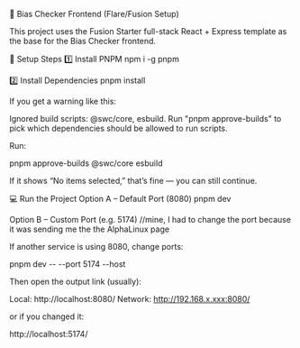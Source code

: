 🚀 Bias Checker Frontend (Flare/Fusion Setup)

This project uses the Fusion Starter full-stack React + Express template as the base for the Bias Checker frontend.

🧠 Setup Steps
1️⃣ Install PNPM
npm i -g pnpm

2️⃣ Install Dependencies
pnpm install


If you get a warning like this:

Ignored build scripts: @swc/core, esbuild.
Run "pnpm approve-builds" to pick which dependencies should be allowed to run scripts.


Run:

pnpm approve-builds @swc/core esbuild


If it shows “No items selected,” that’s fine — you can still continue.

💻 Run the Project
Option A – Default Port (8080)
pnpm dev

Option B – Custom Port (e.g. 5174) //mine, I had to change the port because it was sending me the the AlphaLinux page 

If another service is using 8080, change ports:

pnpm dev -- --port 5174 --host


Then open the output link (usually):

Local:   http://localhost:8080/
Network: http://192.168.x.xxx:8080/


or if you changed it:

http://localhost:5174/
